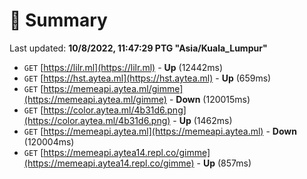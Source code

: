 # 📖 Summary
Last updated: **10/8/2022, 11:47:29 PTG "Asia/Kuala_Lumpur"**

- `GET` [https://lilr.ml](https://lilr.ml) - **Up** (12442ms)
- `GET` [https://hst.aytea.ml](https://hst.aytea.ml) - **Up** (659ms)
- `GET` [https://memeapi.aytea.ml/gimme](https://memeapi.aytea.ml/gimme) - **Down** (120015ms)
- `GET` [https://color.aytea.ml/4b31d6.png](https://color.aytea.ml/4b31d6.png) - **Up** (1462ms)
- `GET` [https://memeapi.aytea.ml](https://memeapi.aytea.ml) - **Down** (120004ms)
- `GET` [https://memeapi.aytea14.repl.co/gimme](https://memeapi.aytea14.repl.co/gimme) - **Up** (857ms)
